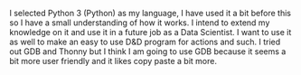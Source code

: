 I selected Python 3 (Python) as my language, I have used it a bit before this so I have a small understanding of how it works. I intend to extend my knowledge on it and use it in a future job as a Data Scientist. I want to use it as well to make an easy to use D&D program for actions and such. I tried out GDB and Thonny but I think I am going to use GDB because it seems a bit more user friendly and it likes copy paste a bit more.
